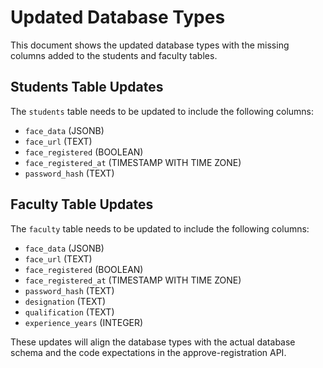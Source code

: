 # Updated Database Types

This document shows the updated database types with the missing columns added to the students and faculty tables.

## Students Table Updates

The `students` table needs to be updated to include the following columns:
- `face_data` (JSONB)
- `face_url` (TEXT)
- `face_registered` (BOOLEAN)
- `face_registered_at` (TIMESTAMP WITH TIME ZONE)
- `password_hash` (TEXT)

## Faculty Table Updates

The `faculty` table needs to be updated to include the following columns:
- `face_data` (JSONB)
- `face_url` (TEXT)
- `face_registered` (BOOLEAN)
- `face_registered_at` (TIMESTAMP WITH TIME ZONE)
- `password_hash` (TEXT)
- `designation` (TEXT)
- `qualification` (TEXT)
- `experience_years` (INTEGER)

These updates will align the database types with the actual database schema and the code expectations in the approve-registration API.